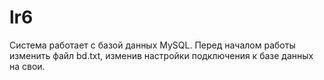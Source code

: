 # lr6

Система работает с базой данных MySQL. Перед началом работы изменить файл bd.txt, изменив настройки подключения к базе данных на свои. 
